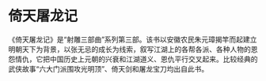 # 倚天屠龙记
《倚天屠龙记》是“射雕三部曲”系列第三部。该书以安徽农民朱元璋揭竿而起建立明朝天下为背景，以张无忌的成长为线索，叙写江湖上的各帮各派、各种人物的恩怨情仇，它把中国历史上元朝的兴衰和江湖道义、恩仇平行交叉起来。比较经典的武侠故事“六大门派围攻光明顶”、倚天剑和屠龙宝刀均出自此书。